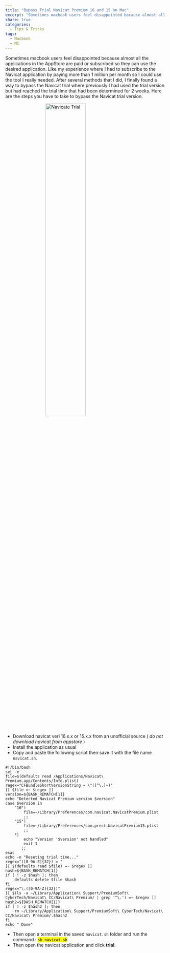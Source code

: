 ```yaml
---
title: "Bypass Trial Navicat Premium 16 and 15 on Mac"
excerpt: "Sometimes macbook users feel disappointed because almost all the applications in the AppStore are paid or subscribed so they can use the desired application."
share: true
categories:
  - Tips & Tricks
tags:
  - Macbook
  - M1
---
```


Sometimes macbook users feel disappointed because almost all the applications in the AppStore are paid or subscribed so they can use the desired application. Like my experience where I had to subscribe to the Navicat application by paying more than 1 million per month so I could use the tool I really needed. After several methods that I did, I finally found a way to bypass the Navicat trial where previously I had used the trial version but had reached the trial time that had been determined for 2 weeks. Here are the steps you have to take to bypass the Navicat trial version.

<img src="https://api.bataxdev.com/uploads/Screenshot_2023_02_11_at_14_58_13_212c14b7f2.png" alt="Navicate Trial" title="Navicate Trial" width="50%" style="display: block; margin-left: auto; margin-right: auto; width: 50%;"/>

- Download navicat veri 16.x.x or 15.x.x from an unofficial source ( _do not download navicat from appstore_ )
- Install the application as usual
- Copy and paste the following script then save it with the file name `navicat.sh`.


```
#!/bin/bash
set -e
file=$(defaults read /Applications/Navicat\ Premium.app/Contents/Info.plist)
regex="CFBundleShortVersionString = \"([^\.]+)"
[[ $file =~ $regex ]]
version=${BASH_REMATCH[1]}
echo "Detected Navicat Premium version $version"
case $version in
    "16")
        file=~/Library/Preferences/com.navicat.NavicatPremium.plist
        ;;
    "15")
        file=~/Library/Preferences/com.prect.NavicatPremium15.plist
        ;;
    *)
        echo "Version '$version' not handled"
        exit 1
       ;;
esac
echo -n "Reseting trial time..."
regex="([0-9A-Z]{32}) = "
[[ $(defaults read $file) =~ $regex ]]
hash=${BASH_REMATCH[1]}
if [ ! -z $hash ]; then
    defaults delete $file $hash
fi
regex="\.([0-9A-Z]{32})"
[[ $(ls -a ~/Library/Application\ Support/PremiumSoft\ CyberTech/Navicat\ CC/Navicat\ Premium/ | grep '^\.') =~ $regex ]]
hash2=${BASH_REMATCH[1]}
if [ ! -z $hash2 ]; then
    rm ~/Library/Application\ Support/PremiumSoft\ CyberTech/Navicat\ CC/Navicat\ Premium/.$hash2
fi
echo " Done"
```


- Then open a terminal in the saved `navicat.sh` folder and run the command : <mark>`sh navicat.sh` </mark>
- Then open the navicat application and click **trial**.
